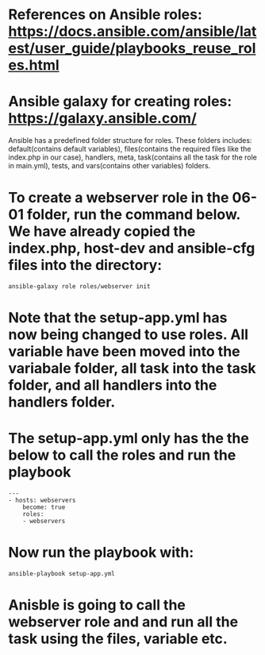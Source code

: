 <!-- MAKE SURE YOU ARE IN THE PARENT DIRECTORY BEFORE RUNNING ANY OF THE ANSIBLE COMMAND ON THE COMMAND LINE -->

<!-- BEFORE RUUNING THE COMMAND BELOW MAKE SURE THE AWS EC2 INSTANCES ARE IN RUNNING MODE -->

# References on Ansible roles: https://docs.ansible.com/ansible/latest/user_guide/playbooks_reuse_roles.html

# Ansible galaxy for creating roles: https://galaxy.ansible.com/

Ansible has a predefined folder structure for roles. These folders includes: default(contains default variables), files(contains the required files like the index.php in our case), handlers, meta, task(contains all the task for the role in main.yml), tests, and vars(contains other variables) folders.

# To create a webserver role in the 06-01 folder, run the command below. We have already copied the index.php, host-dev and ansible-cfg files into the directory:

    ansible-galaxy role roles/webserver init

# Note that the setup-app.yml has now being changed to use roles. All variable have been moved into the variabale folder, all task into the task folder, and all handlers into the handlers folder.

# The setup-app.yml only has the the below to call the roles and run the playbook

    ---
    - hosts: webservers
        become: true
        roles:
        - webservers

# Now run the playbook with:

    ansible-playbook setup-app.yml

# Anisble is going to call the webserver role and and run all the task using the files, variable etc.
